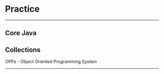 # Practice
***********
Core Java
------------------------------------------
Collections
--------------------------------------------
OPPs - Object Oriented Programming System
****************
